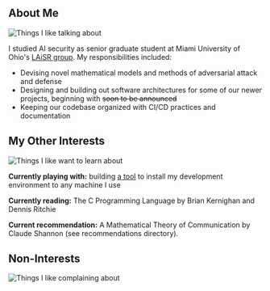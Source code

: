 ## About Me
![Things I like talking about](https://skillicons.dev/icons?i=py,pytorch,arch,neovim,bash,git)

I studied AI security as senior graduate student at Miami University of Ohio's [LAiSR group](https://github.com/LAiSR-SK). My responsibilities included:
- Devising novel mathematical models and methods of adversarial attack and defense
- Designing and building out software architectures for some of our newer projects, beginning with ~~soon to be announced~~
- Keeping our codebase organized with CI/CD practices and documentation

## My Other Interests
![Things I like want to learn about](https://skillicons.dev/icons?i=docker,go,c,haskell,zig,nix)

**Currently playing with:** building [a tool](https://github.com/Ezuharad/.dotfiles) to install my development environment to any machine I use

**Currently reading:** The C Programming Language by Brian Kernighan and Dennis Ritchie

**Current recommendation:** A Mathematical Theory of Communication by Claude Shannon (see recommendations directory).

## Non-Interests
![Things I like complaining about](https://skillicons.dev/icons?i=js,matlab,windows,azure,aws,googlecloud)
